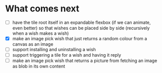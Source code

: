 
# What comes next

- [ ] have the tile root itself in an expandable flexbox (if we can animate, even better) so that
      wishes can be placed side by side (recursively when a wish makes a wish)
- [x] make an image pick wish that just returns a random colour from a canvas as an image
- [ ] support installing and uninstalling a wish
- [ ] support triggering a tile for a wish and having it reply
- [ ] make an image pick wish that returns a picture from fetching an image as blob in its own content
